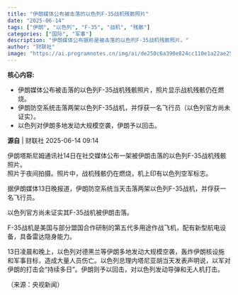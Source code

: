 ```yaml
---
title: "伊朗媒体公布被击落的以色列F-35战机残骸照片"
date: "2025-06-14"
tags: ["伊朗", "以色列", "F-35", "战机", "残骸"]
categories: ["国际", "军事"]
description: "伊朗媒体公布据称是被击落的以色列F-35战机残骸照片。"
author: "财联社"
image: "https://ai.programnotes.cn/img/ai/de250c6a390e824cc110e1a22ae259d6.jpeg"
---
```


**核心内容:**
- 伊朗媒体公布被击落的以色列F-35战机残骸照片，照片显示战机残骸仍在燃烧。
- 伊朗防空系统击落两架以色列F-35战机，并俘获一名飞行员（以色列官方尚未证实）。
- 以色列对伊朗多地发动大规模空袭，伊朗予以回击。

**源自** | 财联社   2025-06-14 09:14  
  

伊朗塔斯尼姆通讯社14日在社交媒体公布一架被伊朗击落的以色列F-35战机残骸照片。  
照片于夜间拍摄。照片中，战机残骸仍在燃烧，机上印有以色列空军标志。  
  
据伊朗媒体13日晚报道，伊朗防空系统当天击落两架以色列F-35战机，并俘获一名飞行员。  
  
以色列官方尚未证实其F-35战机被伊朗击落。  
  
F-35战机是美国与部分盟国合作研制的第五代多用途作战飞机，配有新型航电设备，具备雷达隐身能力。  
  
13日凌晨和晚上，以色列对德黑兰等伊朗多地发动大规模空袭，轰炸伊朗核设施和军事目标，造成大量人员伤亡。以色列总理内塔尼亚胡当天发表声明说，以军对伊朗的打击会“持续多日”。伊朗则予以回击，对以色列发动导弹和无人机打击。  
  
（来源：央视新闻）  
